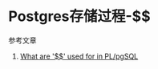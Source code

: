 # Postgres存储过程-$$

参考文章

1. [What are '$$' used for in PL/pgSQL](https://stackoverflow.com/questions/12144284/what-are-used-for-in-pl-pgsql)